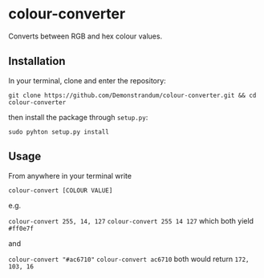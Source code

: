 # colour-converter
Converts between RGB and hex colour values.

## Installation
In your terminal, clone and enter the repository:
```shell
git clone https://github.com/Demonstrandum/colour-converter.git && cd colour-converter
```
then install the package through `setup.py`:
```shell
sudo pyhton setup.py install
```
## Usage
From anywhere in your terminal write
```shell
colour-convert [COLOUR VALUE]
```
e.g.

`colour-convert 255, 14, 127`
`colour-convert 255 14 127`
which both yield `#ff0e7f`

and

`colour-convert "#ac6710"`
`colour-convert ac6710`
both would return  `172, 103, 16`

